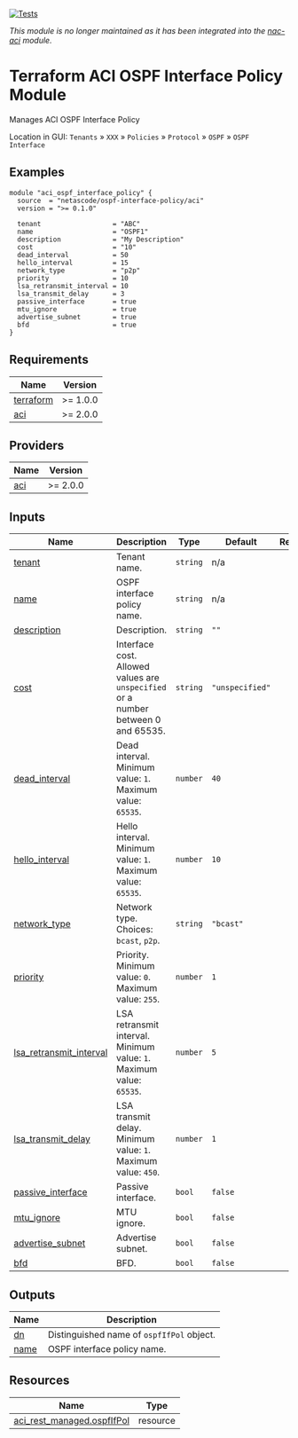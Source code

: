 <!-- BEGIN_TF_DOCS -->
[![Tests](https://github.com/netascode/terraform-aci-ospf-interface-policy/actions/workflows/test.yml/badge.svg)](https://github.com/netascode/terraform-aci-ospf-interface-policy/actions/workflows/test.yml)

*This module is no longer maintained as it has been integrated into the [nac-aci](https://github.com/netascode/terraform-aci-nac-aci) module.*

# Terraform ACI OSPF Interface Policy Module

Manages ACI OSPF Interface Policy

Location in GUI:
`Tenants` » `XXX` » `Policies` » `Protocol` » `OSPF` » `OSPF Interface`

## Examples

```hcl
module "aci_ospf_interface_policy" {
  source  = "netascode/ospf-interface-policy/aci"
  version = ">= 0.1.0"

  tenant                  = "ABC"
  name                    = "OSPF1"
  description             = "My Description"
  cost                    = "10"
  dead_interval           = 50
  hello_interval          = 15
  network_type            = "p2p"
  priority                = 10
  lsa_retransmit_interval = 10
  lsa_transmit_delay      = 3
  passive_interface       = true
  mtu_ignore              = true
  advertise_subnet        = true
  bfd                     = true
}
```

## Requirements

| Name | Version |
|------|---------|
| <a name="requirement_terraform"></a> [terraform](#requirement\_terraform) | >= 1.0.0 |
| <a name="requirement_aci"></a> [aci](#requirement\_aci) | >= 2.0.0 |

## Providers

| Name | Version |
|------|---------|
| <a name="provider_aci"></a> [aci](#provider\_aci) | >= 2.0.0 |

## Inputs

| Name | Description | Type | Default | Required |
|------|-------------|------|---------|:--------:|
| <a name="input_tenant"></a> [tenant](#input\_tenant) | Tenant name. | `string` | n/a | yes |
| <a name="input_name"></a> [name](#input\_name) | OSPF interface policy name. | `string` | n/a | yes |
| <a name="input_description"></a> [description](#input\_description) | Description. | `string` | `""` | no |
| <a name="input_cost"></a> [cost](#input\_cost) | Interface cost. Allowed values are `unspecified` or a number between 0 and 65535. | `string` | `"unspecified"` | no |
| <a name="input_dead_interval"></a> [dead\_interval](#input\_dead\_interval) | Dead interval. Minimum value: `1`. Maximum value: `65535`. | `number` | `40` | no |
| <a name="input_hello_interval"></a> [hello\_interval](#input\_hello\_interval) | Hello interval. Minimum value: `1`. Maximum value: `65535`. | `number` | `10` | no |
| <a name="input_network_type"></a> [network\_type](#input\_network\_type) | Network type. Choices: `bcast`, `p2p`. | `string` | `"bcast"` | no |
| <a name="input_priority"></a> [priority](#input\_priority) | Priority. Minimum value: `0`. Maximum value: `255`. | `number` | `1` | no |
| <a name="input_lsa_retransmit_interval"></a> [lsa\_retransmit\_interval](#input\_lsa\_retransmit\_interval) | LSA retransmit interval. Minimum value: `1`. Maximum value: `65535`. | `number` | `5` | no |
| <a name="input_lsa_transmit_delay"></a> [lsa\_transmit\_delay](#input\_lsa\_transmit\_delay) | LSA transmit delay. Minimum value: `1`. Maximum value: `450`. | `number` | `1` | no |
| <a name="input_passive_interface"></a> [passive\_interface](#input\_passive\_interface) | Passive interface. | `bool` | `false` | no |
| <a name="input_mtu_ignore"></a> [mtu\_ignore](#input\_mtu\_ignore) | MTU ignore. | `bool` | `false` | no |
| <a name="input_advertise_subnet"></a> [advertise\_subnet](#input\_advertise\_subnet) | Advertise subnet. | `bool` | `false` | no |
| <a name="input_bfd"></a> [bfd](#input\_bfd) | BFD. | `bool` | `false` | no |

## Outputs

| Name | Description |
|------|-------------|
| <a name="output_dn"></a> [dn](#output\_dn) | Distinguished name of `ospfIfPol` object. |
| <a name="output_name"></a> [name](#output\_name) | OSPF interface policy name. |

## Resources

| Name | Type |
|------|------|
| [aci_rest_managed.ospfIfPol](https://registry.terraform.io/providers/CiscoDevNet/aci/latest/docs/resources/rest_managed) | resource |
<!-- END_TF_DOCS -->